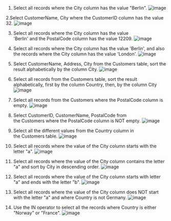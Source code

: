 1. Select all records where the City column has the value "Berlin".
![image](https://github.com/KaraliovaQA/SQLqueries/assets/100686591/724cf996-c266-4e5e-a143-0c847f4b781a)

2.Select CustomerName, City where the CustomerID column has the value 32.
![image](https://github.com/KaraliovaQA/SQLqueries/assets/100686591/372c3b11-ca34-43ee-93a5-ea3733b145fd)

3. Select all records where the City column has the value 'Berlin' and the PostalCode column has the value 12209.
![image](https://github.com/KaraliovaQA/SQLqueries/assets/100686591/7eb1a87a-8345-4289-945b-2fd44d64b266)  

4. Select all records where the City column has the value 'Berlin', and also the records where the City column has the value 'London'.
![image](https://github.com/KaraliovaQA/SQLqueries/assets/100686591/ebb0fee1-16cd-4b7c-852e-cae2b88354ab)  

5. Select CustomerName, Address, City from the Customers table, sort the result alphabetically by the column City.
![image](https://github.com/KaraliovaQA/SQLqueries/assets/100686591/93a4b110-d291-4255-9060-3f7c0ab43f72)

6. Select all records from the Customers table, sort the result alphabetically, first by the column Country, then, by the column City
![image](https://github.com/KaraliovaQA/SQLqueries/assets/100686591/6820f152-f5dc-4af0-beb9-36a442de6446)

7. Select all records from the Customers where the PostalCode column is empty.
![image](https://github.com/KaraliovaQA/SQLqueries/assets/100686591/7276d2b6-75bc-4856-b946-3e931efd9629)

8. Select CustomerID, CustomerName, PostalCode from the Customers where the PostalCode column is NOT empty.
![image](https://github.com/KaraliovaQA/SQLqueries/assets/100686591/8dadd295-c302-47f4-af26-7ee2f6de3fd8)

9. Select all the different values from the Country column in the Customers table.
![image](https://github.com/KaraliovaQA/SQLqueries/assets/100686591/48b23807-b84d-4621-a796-2192d835c1e8)

10. Select all records where the value of the City column starts with the letter "a".
![image](https://github.com/KaraliovaQA/SQLqueries/assets/100686591/9a76ac13-5340-4620-bf81-d2a768595a83)

11. Select all records where the value of the City column contains the letter "a" and sort by City in descending order.
![image](https://github.com/KaraliovaQA/SQLqueries/assets/100686591/0eb5ea33-1ae2-4301-a6e4-35b29174db36)

12. Select all records where the value of the City column starts with letter "a" and ends with the letter "b".
![image](https://github.com/KaraliovaQA/SQLqueries/assets/100686591/2244efe1-89e1-49ee-8469-4cfbb58e87f5)

13. Select all records where the value of the City column does NOT start with the letter "a" and where Country is not Germany.
![image](https://github.com/KaraliovaQA/SQLqueries/assets/100686591/da911c6d-778b-470f-a455-934982081fad)

14. Use the IN operator to select all the records where Country is either "Norway" or "France".
![image](https://github.com/KaraliovaQA/SQLqueries/assets/100686591/ac526f4b-ff48-4f9e-acf9-7ec173e9a5e9)




